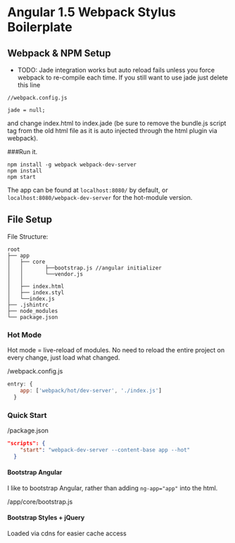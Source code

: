 # Angular 1.5 Webpack Stylus Boilerplate

## Webpack & NPM Setup
- TODO: Jade integration works but auto reload fails unless you force webpack to re-compile each time. If you still want to use jade just delete this line

```
//webpack.config.js

jade = null;
```
and change index.html to index.jade (be sure to remove the bundle.js script tag from the old html file as it is auto injected through the html plugin via webpack).

###Run it.

```
npm install -g webpack webpack-dev-server
npm install
npm start
```

The app can be found at `localhost:8080/` by default, or `localhost:8080/webpack-dev-server` for the hot-module version.

## File Setup

File Structure:

```
root
├── app
│   ├── core
│   │       ├──bootstrap.js //angular initializer
│   │       └──vendor.js
│   │
│   ├── index.html
│   ├── index.styl
│   └──index.js
├── .jshintrc
├── node_modules
└── package.json
```

### Hot Mode

Hot mode = live-reload of modules. No need to reload the entire project on every change, just load what changed.

/webpack.config.js

```js
entry: {
    app: ['webpack/hot/dev-server', './index.js']
  }
```

### Quick Start

/package.json

```json
"scripts": {
    "start": "webpack-dev-server --content-base app --hot"
  }
```

#### Bootstrap Angular

I like to bootstrap Angular, rather than adding `ng-app="app"` into the html.

/app/core/bootstrap.js

#### Bootstrap Styles + jQuery

Loaded via cdns for easier cache access
